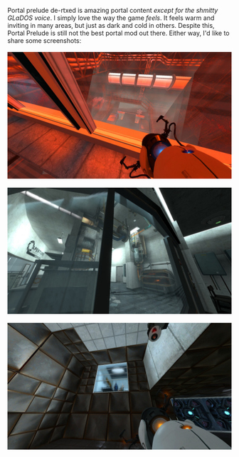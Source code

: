 Portal prelude de-rtxed is amazing portal content _except for the shmitty GLaDOS voice_.
I simply love the way the game _feels_. It feels warm and inviting in many areas, but just as dark and cold
in others. Despite this, Portal Prelude is still not the best portal mod out there. Either way, I'd like
to share some screenshots:
<br>
<br>
![screenshot1](assets/images/prelude1.jpeg)
<br>
<br>
![screenshot2](assets/images/prelude2.jpeg)
<br>
<br>
![screenshot3](assets/images/prelude3.jpeg)
<br>
<br>
